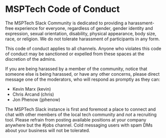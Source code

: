 # MSPTech Code of Conduct

The MSPTech Slack Community is dedicated to providing a harassment-free experience for everyone, regardless of gender, gender identity and expression, sexual orientation, disability, physical appearance, body size, race, or religion. We do not tolerate harassment of participants in any form.

This code of conduct applies to all channels. Anyone who violates this code of conduct may be sanctioned or expelled from these spaces at the discretion of the admins.

If you are being harassed by a member of the community, notice that someone else is being harassed, or have any other concerns, please direct message one of the moderators, who will respond as promptly as they can:

* Kevin Marx (kevin)
* Chris Arcand (chris)
* Jon Phenow (jphenow)

The MSPTech Slack instance is first and foremost a place to connect and chat with other members of the local tech community and _not_ a recruiting tool. Please refrain from posting available positions at your company anywhere but the #jobs channel. Cold messaging users with spam DMs about your business will not be tolerated. 
